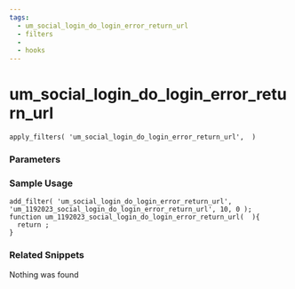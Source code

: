 ```yaml
---
tags: 
  - um_social_login_do_login_error_return_url
  - filters
  - 
  - hooks
---
```

# um\_social\_login\_do\_login\_error\_return\_url

``` php:no-line-numbers
apply_filters( 'um_social_login_do_login_error_return_url',  )
```
<div class='hook-sep'></div>

### Parameters

<div class='hook-sep'></div>



### Sample Usage

``` php:no-line-numbers
add_filter( 'um_social_login_do_login_error_return_url', 'um_1192023_social_login_do_login_error_return_url', 10, 0 );
function um_1192023_social_login_do_login_error_return_url(  ){
  return ;
}
```
<div class='hook-sep'></div>



### Related Snippets

Nothing was found

